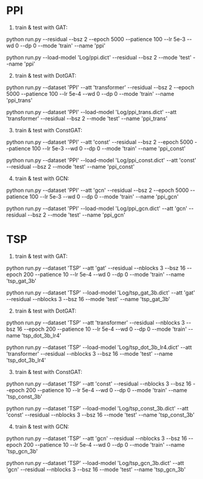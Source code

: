# PPI

1. train & test with GAT:

python run.py --residual --bsz 2 --epoch 5000 --patience 100 --lr 5e-3 --wd 0 --dp 0 --mode 'train' --name 'ppi'

python run.py --load-model 'Log/ppi.dict' --residual --bsz 2 --mode 'test' --name 'ppi'

2. train & test with DotGAT:

python run.py --dataset 'PPI' --att 'transformer' --residual --bsz 2 --epoch 5000 --patience 100 --lr 5e-4 --wd 0 --dp 0 --mode 'train' --name 'ppi_trans'

python run.py --dataset 'PPI' --load-model 'Log/ppi_trans.dict' --att 'transformer' --residual --bsz 2 --mode 'test' --name 'ppi_trans'

3. train & test with ConstGAT:

python run.py --dataset 'PPI' --att 'const' --residual --bsz 2 --epoch 5000 --patience 100 --lr 5e-3 --wd 0 --dp 0 --mode 'train' --name 'ppi_const'

python run.py --dataset 'PPI' --load-model 'Log/ppi_const.dict' --att 'const' --residual --bsz 2 --mode 'test' --name 'ppi_const'

4. train & test with GCN:

python run.py --dataset 'PPI' --att 'gcn' --residual --bsz 2 --epoch 5000 --patience 100 --lr 5e-3 --wd 0 --dp 0 --mode 'train' --name 'ppi_gcn'

python run.py --dataset 'PPI' --load-model 'Log/ppi_gcn.dict' --att 'gcn' --residual --bsz 2 --mode 'test' --name 'ppi_gcn'


# TSP

1. train & test with GAT:

python run.py --dataset 'TSP' --att 'gat' --residual --nblocks 3 --bsz 16 --epoch 200 --patience 10 --lr 5e-4 --wd 0 --dp 0 --mode 'train' --name 'tsp_gat_3b'

python run.py --dataset 'TSP' --load-model 'Log/tsp_gat_3b.dict' --att 'gat' --residual --nblocks 3 --bsz 16 --mode 'test' --name 'tsp_gat_3b'

2. train & test with DotGAT:

python run.py --dataset 'TSP' --att 'transformer' --residual --nblocks 3 --bsz 16 --epoch 200 --patience 10 --lr 5e-4 --wd 0 --dp 0 --mode 'train' --name 'tsp_dot_3b_lr4'

python run.py --dataset 'TSP' --load-model 'Log/tsp_dot_3b_lr4.dict' --att 'transformer' --residual --nblocks 3 --bsz 16 --mode 'test' --name 'tsp_dot_3b_lr4'

3. train & test with ConstGAT:

python run.py --dataset 'TSP' --att 'const' --residual --nblocks 3 --bsz 16 --epoch 200 --patience 10 --lr 5e-4 --wd 0 --dp 0 --mode 'train' --name 'tsp_const_3b'

python run.py --dataset 'TSP' --load-model 'Log/tsp_const_3b.dict' --att 'const' --residual --nblocks 3 --bsz 16 --mode 'test' --name 'tsp_const_3b'

4. train & test with GCN:

python run.py --dataset 'TSP' --att 'gcn' --residual --nblocks 3 --bsz 16 --epoch 200 --patience 10 --lr 5e-4 --wd 0 --dp 0 --mode 'train' --name 'tsp_gcn_3b'

python run.py --dataset 'TSP' --load-model 'Log/tsp_gcn_3b.dict' --att 'gcn' --residual --nblocks 3 --bsz 16 --mode 'test' --name 'tsp_gcn_3b'





